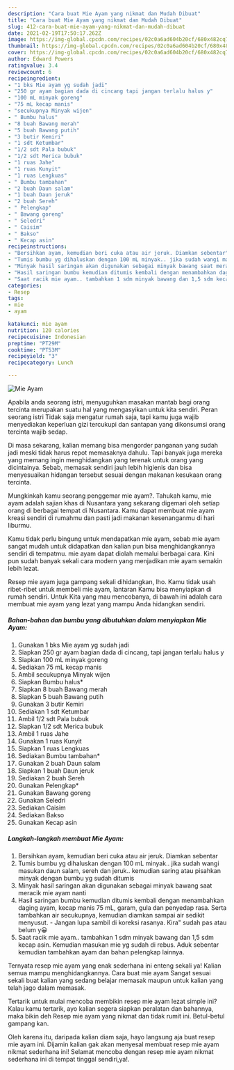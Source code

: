 ```yaml
---
description: "Cara buat Mie Ayam yang nikmat dan Mudah Dibuat"
title: "Cara buat Mie Ayam yang nikmat dan Mudah Dibuat"
slug: 412-cara-buat-mie-ayam-yang-nikmat-dan-mudah-dibuat
date: 2021-02-19T17:50:17.262Z
image: https://img-global.cpcdn.com/recipes/02c0a6ad604b20cf/680x482cq70/mie-ayam-foto-resep-utama.jpg
thumbnail: https://img-global.cpcdn.com/recipes/02c0a6ad604b20cf/680x482cq70/mie-ayam-foto-resep-utama.jpg
cover: https://img-global.cpcdn.com/recipes/02c0a6ad604b20cf/680x482cq70/mie-ayam-foto-resep-utama.jpg
author: Edward Powers
ratingvalue: 3.4
reviewcount: 6
recipeingredient:
- "1 bks Mie ayam yg sudah jadi"
- "250 gr ayam bagian dada di cincang tapi jangan terlalu halus y"
- "100 mL minyak goreng"
- "75 mL kecap manis"
- "secukupnya Minyak wijen"
- " Bumbu halus"
- "8 buah Bawang merah"
- "5 buah Bawang putih"
- "3 butir Kemiri"
- "1 sdt Ketumbar"
- "1/2 sdt Pala bubuk"
- "1/2 sdt Merica bubuk"
- "1 ruas Jahe"
- "1 ruas Kunyit"
- "1 ruas Lengkuas"
- " Bumbu tambahan"
- "2 buah Daun salam"
- "1 buah Daun jeruk"
- "2 buah Sereh"
- " Pelengkap"
- " Bawang goreng"
- " Seledri"
- " Caisim"
- " Bakso"
- " Kecap asin"
recipeinstructions:
- "Bersihkan ayam, kemudian beri cuka atau air jeruk. Diamkan sebentar"
- "Tumis bumbu yg dihaluskan dengan 100 mL minyak.. jika sudah wangi masukan daun salam, sereh dan jeruk.. kemudian saring atau pisahkan minyak dengan bumbu yg sudah ditumis"
- "Minyak hasil saringan akan digunakan sebagai minyak bawang saat meracik mie ayam nanti"
- "Hasil saringan bumbu kemudian ditumis kembali dengan menambahkan daging ayam, kecap manis 75 mL, garam, gula dan penyedap rasa. Serta tambahkan air secukupnya, kemudian diamkan sampai air sedikit menyusut. Jangan lupa sambil di koreksi rasanya. Kira&#34; sudah pas atau belum y😀"
- "Saat racik mie ayam.. tambahkan 1 sdm minyak bawang dan 1,5 sdm kecap asin. Kemudian masukan mie yg sudah di rebus. Aduk sebentar kemudian tambahkan ayam dan bahan pelengkap lainnya."
categories:
- Resep
tags:
- mie
- ayam

katakunci: mie ayam 
nutrition: 120 calories
recipecuisine: Indonesian
preptime: "PT29M"
cooktime: "PT53M"
recipeyield: "3"
recipecategory: Lunch

---
```



![Mie Ayam](https://img-global.cpcdn.com/recipes/02c0a6ad604b20cf/680x482cq70/mie-ayam-foto-resep-utama.jpg)

Apabila anda seorang istri, menyuguhkan masakan mantab bagi orang tercinta merupakan suatu hal yang mengasyikan untuk kita sendiri. Peran seorang istri Tidak saja mengatur rumah saja, tapi kamu juga wajib menyediakan keperluan gizi tercukupi dan santapan yang dikonsumsi orang tercinta wajib sedap.

Di masa  sekarang, kalian memang bisa mengorder panganan yang sudah jadi meski tidak harus repot memasaknya dahulu. Tapi banyak juga mereka yang memang ingin menghidangkan yang terenak untuk orang yang dicintainya. Sebab, memasak sendiri jauh lebih higienis dan bisa menyesuaikan hidangan tersebut sesuai dengan makanan kesukaan orang tercinta. 



Mungkinkah kamu seorang penggemar mie ayam?. Tahukah kamu, mie ayam adalah sajian khas di Nusantara yang sekarang digemari oleh setiap orang di berbagai tempat di Nusantara. Kamu dapat membuat mie ayam kreasi sendiri di rumahmu dan pasti jadi makanan kesenanganmu di hari liburmu.

Kamu tidak perlu bingung untuk mendapatkan mie ayam, sebab mie ayam sangat mudah untuk didapatkan dan kalian pun bisa menghidangkannya sendiri di tempatmu. mie ayam dapat diolah memalui berbagai cara. Kini pun sudah banyak sekali cara modern yang menjadikan mie ayam semakin lebih lezat.

Resep mie ayam juga gampang sekali dihidangkan, lho. Kamu tidak usah ribet-ribet untuk membeli mie ayam, lantaran Kamu bisa menyiapkan di rumah sendiri. Untuk Kita yang mau mencobanya, di bawah ini adalah cara membuat mie ayam yang lezat yang mampu Anda hidangkan sendiri.

<!--inarticleads1-->

##### Bahan-bahan dan bumbu yang dibutuhkan dalam menyiapkan Mie Ayam:

1. Gunakan 1 bks Mie ayam yg sudah jadi
1. Siapkan 250 gr ayam bagian dada di cincang, tapi jangan terlalu halus y
1. Siapkan 100 mL minyak goreng
1. Sediakan 75 mL kecap manis
1. Ambil secukupnya Minyak wijen
1. Siapkan  Bumbu halus*
1. Siapkan 8 buah Bawang merah
1. Siapkan 5 buah Bawang putih
1. Gunakan 3 butir Kemiri
1. Sediakan 1 sdt Ketumbar
1. Ambil 1/2 sdt Pala bubuk
1. Siapkan 1/2 sdt Merica bubuk
1. Ambil 1 ruas Jahe
1. Gunakan 1 ruas Kunyit
1. Siapkan 1 ruas Lengkuas
1. Sediakan  Bumbu tambahan*
1. Gunakan 2 buah Daun salam
1. Siapkan 1 buah Daun jeruk
1. Sediakan 2 buah Sereh
1. Gunakan  Pelengkap*
1. Gunakan  Bawang goreng
1. Gunakan  Seledri
1. Sediakan  Caisim
1. Sediakan  Bakso
1. Gunakan  Kecap asin




<!--inarticleads2-->

##### Langkah-langkah membuat Mie Ayam:

1. Bersihkan ayam, kemudian beri cuka atau air jeruk. Diamkan sebentar
1. Tumis bumbu yg dihaluskan dengan 100 mL minyak.. jika sudah wangi masukan daun salam, sereh dan jeruk.. kemudian saring atau pisahkan minyak dengan bumbu yg sudah ditumis
1. Minyak hasil saringan akan digunakan sebagai minyak bawang saat meracik mie ayam nanti
1. Hasil saringan bumbu kemudian ditumis kembali dengan menambahkan daging ayam, kecap manis 75 mL, garam, gula dan penyedap rasa. Serta tambahkan air secukupnya, kemudian diamkan sampai air sedikit menyusut. - Jangan lupa sambil di koreksi rasanya. Kira&#34; sudah pas atau belum y😀
1. Saat racik mie ayam.. tambahkan 1 sdm minyak bawang dan 1,5 sdm kecap asin. Kemudian masukan mie yg sudah di rebus. Aduk sebentar kemudian tambahkan ayam dan bahan pelengkap lainnya.




Ternyata resep mie ayam yang enak sederhana ini enteng sekali ya! Kalian semua mampu menghidangkannya. Cara buat mie ayam Sangat sesuai sekali buat kalian yang sedang belajar memasak maupun untuk kalian yang telah jago dalam memasak.

Tertarik untuk mulai mencoba membikin resep mie ayam lezat simple ini? Kalau kamu tertarik, ayo kalian segera siapkan peralatan dan bahannya, maka bikin deh Resep mie ayam yang nikmat dan tidak rumit ini. Betul-betul gampang kan. 

Oleh karena itu, daripada kalian diam saja, hayo langsung aja buat resep mie ayam ini. Dijamin kalian gak akan menyesal membuat resep mie ayam nikmat sederhana ini! Selamat mencoba dengan resep mie ayam nikmat sederhana ini di tempat tinggal sendiri,ya!.

